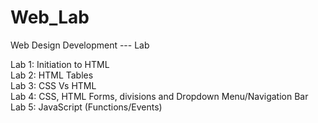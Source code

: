 # Web_Lab
Web Design Development --- Lab

Lab 1: Initiation to HTML  
Lab 2: HTML Tables    
Lab 3: CSS Vs HTML    
Lab 4: CSS, HTML Forms, divisions and Dropdown Menu/Navigation Bar    
Lab 5: JavaScript (Functions/Events)    
